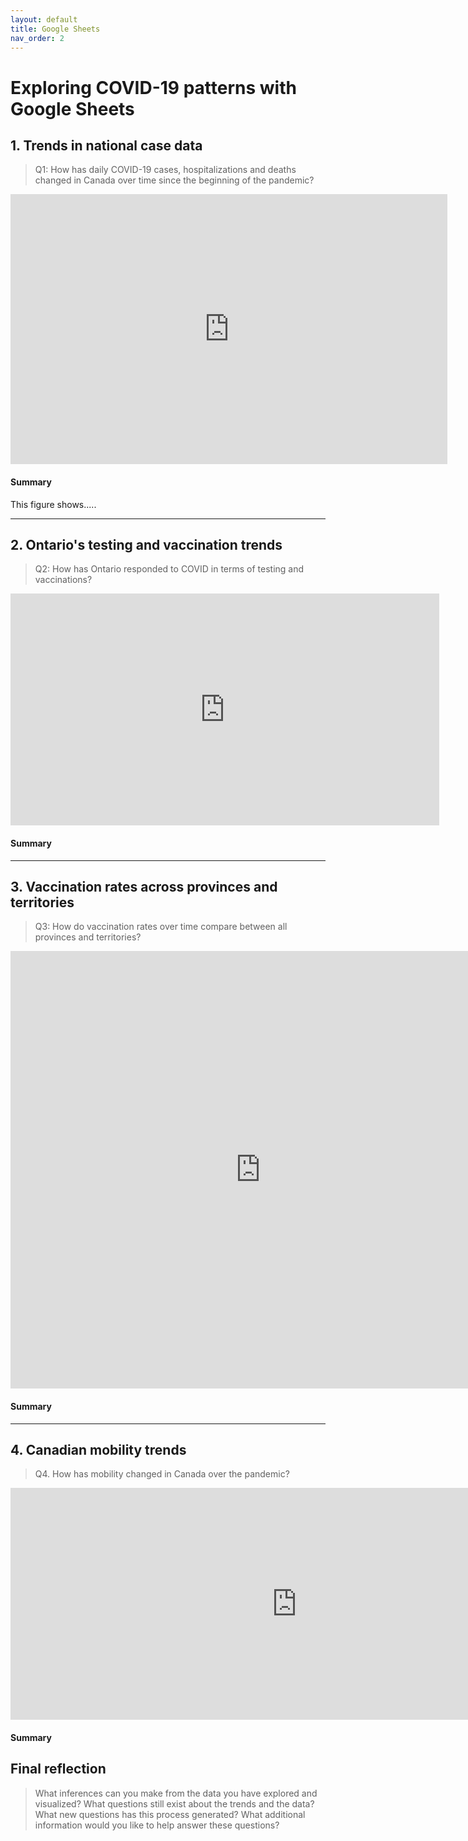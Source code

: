 ```yaml
---
layout: default
title: Google Sheets
nav_order: 2
---
```


# Exploring COVID-19 patterns with Google Sheets

## 1. Trends in national case data
> Q1: How has daily COVID-19 cases, hospitalizations and deaths changed in Canada over time since the beginning of the pandemic?

<!-- Paste your embed code for your figure below-->

<iframe width="699" height="432" seamless frameborder="0" scrolling="no" src="https://docs.google.com/spreadsheets/d/e/2PACX-1vR2Mc1QBEAWzfRAbSat-c7ougwA_XjoUOwF2AfVvBjc6L57Qh2o6WWDUHBVfWbH4J59B9WsJ5rFmwDX/pubchart?oid=858451018&amp;format=interactive"></iframe>

#### Summary
<!-- Write a 2-sentence summary of the trends below-->

This figure shows..... 

---

## 2. Ontario's testing and vaccination trends 
> Q2: How has Ontario responded to COVID in terms of testing and vaccinations? 

<!-- Paste your embed code for your figure below-->
<iframe width="686" height="371" seamless frameborder="0" scrolling="no" src="https://docs.google.com/spreadsheets/d/e/2PACX-1vR2Mc1QBEAWzfRAbSat-c7ougwA_XjoUOwF2AfVvBjc6L57Qh2o6WWDUHBVfWbH4J59B9WsJ5rFmwDX/pubchart?oid=111123881&amp;format=interactive"></iframe>

#### Summary
<!-- Write a 2-sentence summary of the trends below-->

---

## 3. Vaccination rates across provinces and territories
> Q3: How do vaccination rates over time compare between all provinces and territories? 

<!-- Paste your embed code for your figure below-->

<iframe width="800" height="700" seamless frameborder="0" scrolling="no" src="https://docs.google.com/spreadsheets/d/e/2PACX-1vR2Mc1QBEAWzfRAbSat-c7ougwA_XjoUOwF2AfVvBjc6L57Qh2o6WWDUHBVfWbH4J59B9WsJ5rFmwDX/pubchart?oid=649135535&amp;format=interactive"></iframe>

#### Summary
<!-- Write a 2-sentence summary of the trends below-->

---

## 4. Canadian mobility trends 
> Q4. How has mobility changed in Canada over the pandemic?

<!-- Paste your embed code for your figure below-->

<iframe width="916" height="371" seamless frameborder="0" scrolling="no" src="https://docs.google.com/spreadsheets/d/e/2PACX-1vT2aqoGtxszk_hPPqg3lvuSUaRNQN60oLuhApBhPsFY1220A4TfK3JjX0MpYzmwEsL4IZgaGya0yhfi/pubchart?oid=695952866&amp;format=interactive"></iframe>

#### Summary
<!-- Write a 2-sentence summary of the trends below-->

## Final reflection
> What inferences can you make from the data you have explored and visualized? 
> What questions still exist about the trends and the data? What new questions has this process generated? 
> What additional information would you like to help answer these questions? 

<!-- Write a short response below-->

